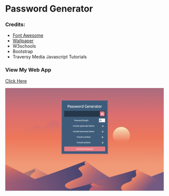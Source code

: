 # Password Generator

### Credits:
* [Font Awesome](https://fontawesome.com/)
* [Wallpaper](https://hdqwalls.com/download/3840x2160/hex-abstract-material-design)
* W3schools
* Bootstrap
* Traversy Media Javascript Tutorials

### View My Web App
[Click Here](https://everetthumphreys.github.io/password-generator/)

![Screenshot](https://raw.githubusercontent.com/everetthumphreys/password-generator/master/assets/Screenshot.png)


